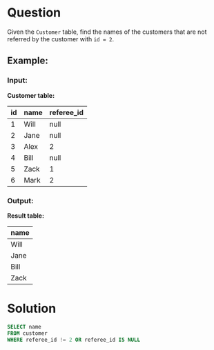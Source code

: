 # Question

Given the `Customer` table, find the names of the customers that are not referred by the customer with `id = 2`.

## Example:

### Input:
**Customer table:**

| id | name | referee_id |
|----|------|------------|
|  1 | Will | null       |
|  2 | Jane | null       |
|  3 | Alex | 2          |
|  4 | Bill | null       |
|  5 | Zack | 1          |
|  6 | Mark | 2          |

### Output:
**Result table:**

| name |
|------|
| Will |
| Jane |
| Bill |
| Zack |

# Solution

```sql
SELECT name
FROM customer
WHERE referee_id != 2 OR referee_id IS NULL
```
